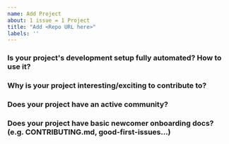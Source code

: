 ```yaml
---
name: Add Project
about: 1 issue = 1 Project
title: "Add <Repo URL here>"
labels: ''
---
```

<!--
The goal of [contribute.dev](https://contribute.dev) is to: 
- show aspiring OSS newcomers cool projects they could join & start contributing to instantly.
- show maintainers how to make their projects newcomer-friendly, esp. by fully automating their dev setup.

Exceptions are always possible. Please feel free to reach out if you think your project would be a great fit, by explaining how your project gives new contributors a fantastic first experience. Or reach out with any question, we're super happy to collaborate. :slightly_smiling_face:

Note: Project should have: A minimum of 500 stars and 10 contributors.
-->

### Is your project's development setup fully automated? How to use it?

<!-- 
Project should have a fully automated setup: ready in one click / one minute, ideally fully online, with nothing to install or configure on your computer first. It's relatively easy to achieve this with Gitpod, by following this tutorial https://www.gitpod.io/blog/gitpodify/ 
-->

### Why is your project interesting/exciting to contribute to?

### Does your project have an active community?

### Does your project have basic newcomer onboarding docs? (e.g. CONTRIBUTING.md, good-first-issues...)
